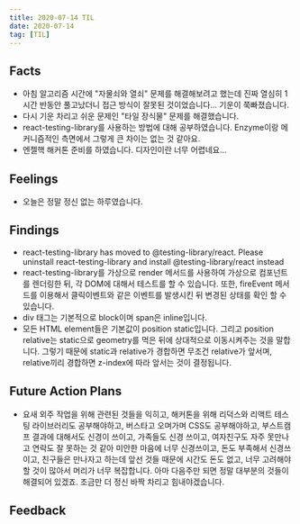 ```yaml
---
title: 2020-07-14 TIL
date: 2020-07-14
tag: [TIL]
---
```


## Facts

- 아침 알고리즘 시간에 "자물쇠와 열쇠" 문제를 해결해보려고 했는데 진짜 열심히 1시간 반동안 풀고났더니 접근 방식이 잘못된 것이었습니다... 기운이 쭉빠졌습니다.
- 다시 기운 차리고 쉬운 문제인 "타일 장식물" 문제를 해결했습니다.
- react-testing-library를 사용하는 방법에 대해 공부하였습니다. Enzyme이랑 메커니즘적인 측면에서 그렇게 큰 차이는 없는 것 같아요.
- 엔젤핵 해커톤 준비를 하였습니다. 디자인이란 너무 어렵네요...

## Feelings

- 오늘은 정말 정신 없는 하루였습니다.

## Findings

- react-testing-library has moved to @testing-library/react. Please uninstall react-testing-library and install @testing-library/react instead
- react-testing-library를 가상으로 render 메서드를 사용하여 가상으로 컴포넌트를 렌더링한 뒤, 각 DOM에 대해서 테스트를 할 수 있습니다. 또한, fireEvent 메서드를 이용해서 클릭이벤트와 같은 이벤트를 발생시킨 뒤 변경된 상태를 확인 할 수 있습니다.
- div 태그는 기본적으로 block이며 span은 inline입니다.
- 모든 HTML element들은 기본값이 position static입니다. 그리고 position relative는 static으로 geometry를 먹은 뒤에 상대적으로 이동시켜주는 것을 말합니다. 그렇기 때문에 static과 relative가 경합하면 무조건 relative가 앞서며, relative끼리 경합하면 z-index에 따라 앞서는 것이 결정됩니다.

## Future Action Plans

- 요새 외주 작업을 위해 관련된 것들을 익히고, 해커톤을 위해 리덕스와 리액트 테스팅 라이브러리도 공부해야하고, 버스타고 오며가며 CSS도 공부해야하고, 부스트캠프 결과에 대해서도 신경이 쓰이고, 가족들도 신경 쓰이고, 여자친구도 자주 못만나고 연락도 잘 못하는 것 같아 미안한 마음에 너무 신경쓰이고, 돈도 부족해서 신경쓰이고, 친구들은 만나자고 하는데 앞선 것들 때문에 시간도 돈도 없고, 너무 고려해야 할 것이 많아서 머리가 너무 복잡합니다. 아마 다음주만 되면 정말 대부분의 것들이 해결되어 있겠죠. 조금만 더 정신 바짝 차리고 힘내야겠습니다.

## Feedback
